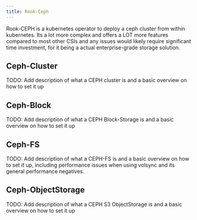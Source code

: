 ```yaml
---
title: Rook-Ceph
---
```


Rook-CEPH is a kubernetes operator to deploy a ceph cluster from within kubernetes.
Its a lot more complex and offers a LOT more features compared to most other CSIs and any issues would likely require significant time investment, for it being a actual enterprise-grade storage solution.

## Ceph-Cluster

TODO: Add description of what a CEPH cluster is and a basic overview on how to set it up


## Ceph-Block

TODO: Add description of what a CEPH Block-Storage is and a basic overview on how to set it up

## Ceph-FS

TODO: Add description of what a CEPH-FS is and a basic overview on how to set it up, including performance issues when using volsync and its general performance negatives.

## Ceph-ObjectStorage

TODO: Add description of what a CEPH S3 ObjectStorage is and a basic overview on how to set it up



